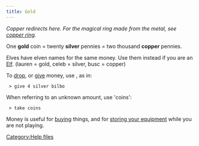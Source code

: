 ```yaml
---
title: Gold
---
```


*Copper redirects here. For the magical ring made from the metal, see
[copper ring](copper_ring "wikilink").*

One **gold** coin = twenty **silver** pennies = two thousand **copper**
pennies.

Elves have elven names for the same money. Use them instead if you are
an [Elf](Elf "wikilink"). (lauren = gold, celeb = silver, busc = copper)

To [drop](drop "wikilink"), or [give](give "wikilink") money, use
<amount> <kind>, as in:

` > give 4 silver bilbo`

When referring to an unknown amount, use 'coins':

` > take coins`

Money is useful for [buying](buy "wikilink") things, and for [storing
your equipment](rent "wikilink") while you are not playing.

[Category:Help files](Category:Help_files "wikilink")